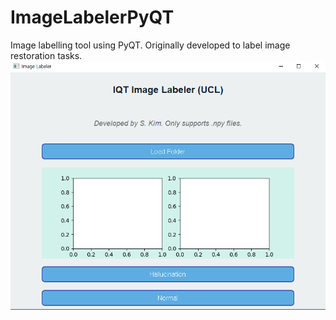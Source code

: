 # ImageLabelerPyQT
Image labelling tool using PyQT. Originally developed to label image restoration tasks.
![screenshot](screenshot.PNG)
